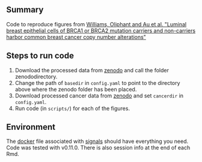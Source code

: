 ## Summary

Code to reproduce figures from [Williams, Oliphant and Au et al. "Luminal breast epithelial cells of BRCA1 or BRCA2 mutation carriers and non-carriers harbor common breast cancer copy number alterations"](https://www.nature.com/articles/s41588-024-01988-0)
## Steps to run code

1. Download the processed data from [zenodo](10.5281/zenodo.13645601) and call the folder zenododirectory.
2. Change the path of `basedir` in `config.yaml` to point to the directory above where the zenodo folder has been placed.
3. Download processed cancer data from [zenodo](https://zenodo.org/records/13898350) and set `cancerdir` in `config.yaml`.
4. Run code (in `scripts/`) for each of the figures.

## Environment

The [docker](https://hub.docker.com/repository/docker/marcjwilliams1/signals) file associated with [signals](https://github.com/shahcompbio/signals) should have everything you need. Code was tested with v0.11.0. There is also session info at the end of each Rmd.
